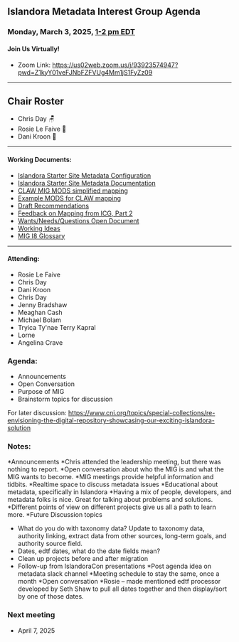   ## Islandora Metadata Interest Group Agenda
### Monday, March 3, 2025, [1-2 pm EDT](http://www.thetimezoneconverter.com/?t=1%20pm&tz=Toronto&) 
#### Join Us Virtually!
* Zoom Link: https://us02web.zoom.us/j/93923574947?pwd=Z1kyY01veFJNbFZFVUg4Mm1jS1FyZz09

---
## Chair Roster
* Chris Day 🪑
* Rosie Le Faive 🧠
* Dani Kroon 📝
---

#### Working Documents:
* [Islandora Starter Site Metadata Configuration](https://docs.google.com/spreadsheets/d/1N37GSwiDl_DSH9-n3BhWLUtjZohOg2udGJJlnZ8BmWQ/edit#gid=0)
* [Islandora Starter Site Metadata Documentation](https://islandora.github.io/documentation/user-documentation/starter-site-metadata-configuration/)
* [CLAW MIG MODS simplified mapping](https://docs.google.com/spreadsheets/d/18u2qFJ014IIxlVpM3JXfDEFccwBZcoFsjbBGpvL0jJI/edit#gid=0)
* [Example MODS for CLAW mapping](https://docs.google.com/spreadsheets/d/1C2Xie7HUDSgRT5v4ldoJvlNdoXz2GHAPvL3PE3TOKW8/edit#gid=1829081124)
* [Draft Recommendations](https://docs.google.com/document/d/15qSO9YcALtYSqd6CUuGx0t8FwUJ5pPwVPz0PA5rU898/edit#heading=h.f9r6knw0rjvu)
* [Feedback on Mapping from ICG, Part 2](https://docs.google.com/document/d/11OpqMMCXM1TFXgsr4yyTQ_cH9DabnD31p7JnuTRQl28/edit?invite=CMWvruEI&ts=5e66437f)
* [Wants/Needs/Questions Open Document](https://docs.google.com/document/d/12Kpb6826TNPzzMuyPS0sESa9TLnmljQmeioWbaPeEdA/edit)
* [Working Ideas](https://github.com/islandora-interest-groups/Islandora-Metadata-Interest-Group/blob/main/working_docs/ideas_and_topics.md)
* [MIG I8 Glossary](https://docs.google.com/document/d/1cfPYFVV9qvvz2VjBRdYUN0CB7AyVDuG-GYavQ27DuBk/edit#heading=h.9fr9xw70meix)

---

#### Attending:

* Rosie Le Faive
* Chris Day
* Dani Kroon
* Chris Day
* Jenny Bradshaw
* Meaghan Cash
* Michael Bolam
* Tryica Ty'nae Terry Kapral
* Lorne
* Angelina Crave
 



### Agenda: 
* Announcements
* Open Conversation
* Purpose of MIG
* Brainstorm topics for discussion


For later discussion:  https://www.cni.org/topics/special-collections/re-envisioning-the-digital-repository-showcasing-our-exciting-islandora-solution

### Notes:
*Announcements
*Chris attended the leadership meeting, but there was nothing to report.
*Open conversation about who the MIG is and what the MIG wants to become.
*MIG meetings provide helpful information and tidbits.
*Realtime space to discuss metadata issues
*Educational about metadata, specifically in Islandora
*Having a mix of people, developers, and metadata folks is nice. Great for talking about problems and solutions.
*Different points of view on different projects give us all a path to learn more.
*Future Discussion topics
-	What do you do with taxonomy data? Update to taxonomy data, authority linking, extract data from other sources, long-term goals, and authority source field.
-	Dates, edtf dates, what do the date fields mean?
-	Clean up projects before and after migration
-	Follow-up from IslandoraCon presentations
*Post agenda idea on metadata slack channel
*Meeting schedule to stay the same, once a month
*Open conversation
*Rosie – made mentioned edtf processor developed by Seth Shaw to pull all dates together and then display/sort by one of those dates.




### Next meeting
* April 7, 2025
